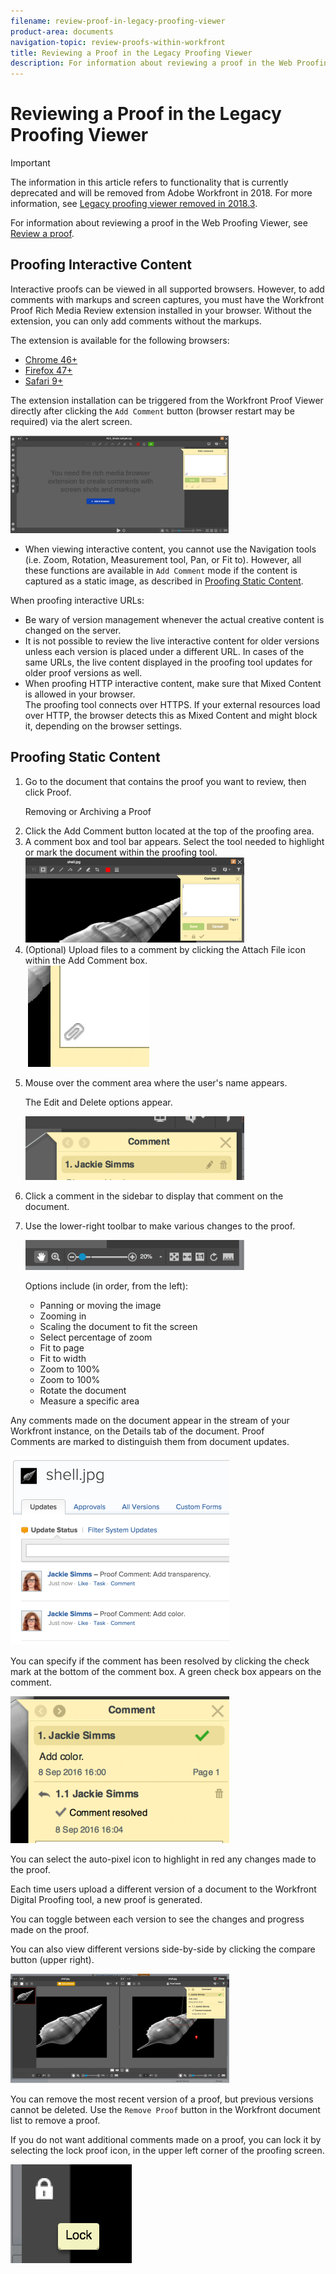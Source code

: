 ```yaml
---
filename: review-proof-in-legacy-proofing-viewer
product-area: documents
navigation-topic: review-proofs-within-workfront
title: Reviewing a Proof in the Legacy Proofing Viewer
description: For information about reviewing a proof in the Web Proofing Viewer, see Review a proof.
---
```


# Reviewing a Proof in the Legacy Proofing Viewer

>[!IMPORTANT]
>
>The information in this article refers to functionality that is currently deprecated and will be removed from Adobe Workfront in 2018.&nbsp;For more information, see [Legacy proofing viewer removed in 2018.3](../../../workfront-proof/wp-work-proofsfiles/review-proofs-lpv/lpv-removed-2018.md).

For information about reviewing a proof in the Web Proofing Viewer, see [Review a proof](../../../review-and-approve-work/proofing/reviewing-proofs-within-workfront/review-a-proof/review-a-proof.md).

## Proofing Interactive Content

Interactive&nbsp;proofs can be viewed in all supported browsers. However, to&nbsp;add comments with markups and screen captures, you&nbsp;must&nbsp;have the Workfront Proof Rich Media Review extension&nbsp;installed in your&nbsp;browser. Without the extension, you can only add comments without the markups.

The extension&nbsp;is available for the following browsers:

* [Chrome 46+](https://chrome.google.com/webstore/detail/proofhq-rich-media-review/hfmcibckpnfcbehahbmfhojlahkenfed) 
* [Firefox 47+](https://addons.mozilla.org/en-US/firefox/addon/proofhq-rich-media-review/?src=cb-dl-created) 
* [Safari 9+](https://safari-extensions.apple.com/details/?id=com.proofhq.safari.screenshot-7WEDVS2S75)

The extension installation can be triggered from the Workfront Proof Viewer directly after clicking the `Add Comment` button (browser restart may be required) via the alert screen.&nbsp;

![](assets/screenshot-2016-06-06-15.57.12-350x156.png)

* When viewing interactive content, you cannot use the Navigation tools (i.e. Zoom, Rotation, Measurement tool, Pan, or Fit to). However, all these functions are available in  `Add Comment` mode if&nbsp;the content is captured as a static image, as described in [Proofing Static Content](#proofing-static-content).

When proofing interactive URLs:

* Be&nbsp;wary of version management whenever the actual creative content is changed on the server.
* It is&nbsp;not possible to review the live interactive&nbsp;content for older versions unless each&nbsp;version is placed under a different URL. In cases of the same URLs, the live content displayed in the proofing tool&nbsp;updates for older proof versions as well.&nbsp;
* When&nbsp;proofing HTTP interactive&nbsp;content, make sure that Mixed Content is allowed in your browser.  
  The proofing&nbsp;tool connects over HTTPS. If your external resources load over HTTP, the browser detects this as Mixed Content and might block it,&nbsp;depending on the browser settings.&nbsp;

## Proofing Static Content

<ol> 
 <li value="1"> <p>Go to the document that contains the proof you want to review, then click <span class="bold">Proof</span>.</p> <p>Removing or Archiving a Proof<br></p> </li> 
 <li value="2">Click the <span class="bold">Add Comment</span>&nbsp;button located at the top of the proofing area.&nbsp;</li> 
 <li value="3">A comment box and tool bar appears. Select the tool needed to highlight or mark the document&nbsp;within the proofing&nbsp;tool.<br><img src="assets/screen-shot-2016-09-08-at-3.26.37-pm-350x136.png" alt="" style="width: 350;height: 136;"></li> 
 <li value="4">(Optional) Upload files to a comment by clicking the <span class="bold">Attach File</span> icon within the <span class="bold">Add Comment</span> box. <br>&nbsp;<img src="assets/attach-a-file-inside-comment-proof-option.png" alt=""></li> 
 <li value="5"> <p>Mouse&nbsp;over the comment area where the user's name appears. </p> <p>The&nbsp;<span class="bold">Edit </span>and<span class="bold"> Delete</span>&nbsp;options appear.</p> <p> <img style="line-height: 1.5;width: 350;height: 102;" src="assets/edit-and-delete-buttons-on-proof-comment-ui-350x102.png" alt=""> <br> </p> </li> 
 <li value="6">Click a comment in the sidebar to display&nbsp;that comment on the document.&nbsp;</li> 
 <li value="7"> <p>Use the lower-right toolbar to make various changes to the proof. </p> <p> <img src="assets/screen-shot-2016-09-08-at-3.42.21-pm-350x48.png" alt="" style="width: 350;height: 48;"> </p> <p>Options include (in order, from the left):</p> 
  <ul> 
   <li>Panning or moving the image</li> 
   <li>Zooming in</li> 
   <li>Scaling the document to fit the screen</li> 
   <li>Select percentage of zoom</li> 
   <li>Fit to page</li> 
   <li>Fit to width</li> 
   <li>Zoom to 100%&nbsp;</li> 
   <li>Zoom to 100%</li> 
   <li>Rotate the document&nbsp;</li> 
   <li>Measure a specific area</li> 
  </ul> </li> 
</ol>

Any comments made on the document appear in the stream of your Workfront instance, on the Details tab of the document. Proof Comments&nbsp;are&nbsp;marked to distinguish them from document updates.

![](assets/screen-shot-2016-09-08-at-4.01.13-pm-350x303.png)

You can specify if the comment has been resolved by clicking the check mark at the bottom of the comment box. A green check box appears on the comment.

![](assets/screen-shot-2016-09-08-at-4.05.44-pm-350x235.png)

You can select the auto-pixel icon to highlight in red any changes made to the proof.

Each time users upload a different version of a document to the Workfront Digital Proofing tool, a new proof&nbsp;is generated.

You can toggle between each version to see the changes and progress made on the proof.

You can also view different versions side-by-side by clicking the compare button (upper right).

![](assets/proof-comparison-screen-with-compare-icon-350x175.png)

You can remove the most recent version of a proof, but previous versions cannot be deleted. Use the `Remove Proof` button in the Workfront document list to remove a proof.&nbsp;

If you do not want additional comments made on a proof, you can lock it by selecting the lock proof icon, in the upper left corner of&nbsp;the proofing screen.

![](assets/lock-proof.png)   

